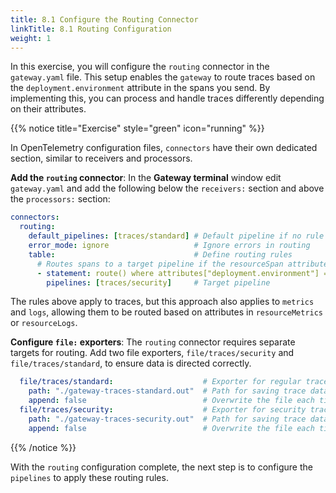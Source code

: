 ```yaml
---
title: 8.1 Configure the Routing Connector
linkTitle: 8.1 Routing Configuration
weight: 1
---
```


In this exercise, you will configure the `routing` connector in the `gateway.yaml` file. This setup enables the `gateway` to route traces based on the `deployment.environment` attribute in the spans you send. By implementing this, you can process and handle traces differently depending on their attributes.

{{% notice title="Exercise" style="green" icon="running" %}}

In OpenTelemetry configuration files, `connectors` have their own dedicated section, similar to receivers and processors.

**Add the `routing` connector**:
In the **Gateway terminal** window edit `gateway.yaml` and add the following below the `receivers:` section and above the `processors:` section:

```yaml
connectors:
  routing:
    default_pipelines: [traces/standard] # Default pipeline if no rule matches
    error_mode: ignore                   # Ignore errors in routing
    table:                               # Define routing rules
      # Routes spans to a target pipeline if the resourceSpan attribute matches the rule
      - statement: route() where attributes["deployment.environment"] == "security_applications"
        pipelines: [traces/security]     # Target pipeline 
```

The rules above apply to traces, but this approach also applies to `metrics` and `logs`, allowing them to be routed based on attributes in `resourceMetrics` or `resourceLogs`.

**Configure `file:` exporters**: The `routing` connector requires separate targets for routing. Add two file exporters, `file/traces/security` and `file/traces/standard`, to ensure data is directed correctly.

```yaml
  file/traces/standard:                    # Exporter for regular traces
    path: "./gateway-traces-standard.out"  # Path for saving trace data
    append: false                          # Overwrite the file each time
  file/traces/security:                    # Exporter for security traces
    path: "./gateway-traces-security.out"  # Path for saving trace data
    append: false                          # Overwrite the file each time 
```

{{% /notice %}}

With the `routing` configuration complete, the next step is to configure the `pipelines` to apply these routing rules.
